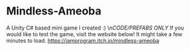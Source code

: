 # Mindless-Ameoba
A Unity C# based mini game I created :) 
\n*CODE/PREFABS ONLY*
If you would like to test the game, visit the website below! It might take a few minutes to load.
https://jamprogram.itch.io/mindless-ameoba
